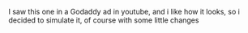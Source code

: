 I saw this one in a Godaddy ad in youtube, and i like how it looks, so i decided to simulate it, of course with some little changes 
